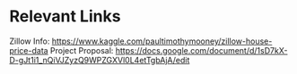 # Relevant Links
Zillow Info: https://www.kaggle.com/paultimothymooney/zillow-house-price-data
Project Proposal: https://docs.google.com/document/d/1sD7kX-D-gJt1i1_nQiVJZyzQ9WPZGXVl0L4etTgbAjA/edit
